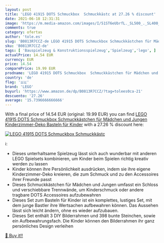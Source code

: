 ```yaml
---
layout: post
title: 'LEGO 41915 DOTS Schmuckbox  Schmuckkästc at 27.26 % discount'
date: 2021-06-18 12:31:31
image: 'https://m.media-amazon.com/images/I/51ST6eUbrfL._SL500_._SL400_.jpg'
comments: true
category: ofertas
author: 'tole.es'
slug: 'B0813R7CCZ-de LEGO 41915 DOTS Schmuckbox Schmuckkästchen für Mädchen und...'
sku: 'B0813R7CCZ-de'
tags: [ 'Bauspielzeug & Konstruktionsspielzeug','Spielzeug','lego', ]
actualPrice: 14.54 EUR
currency: EUR
price: 14.54
comparePrice: 19.99 EUR
prodname: 'LEGO 41915 DOTS Schmuckbox  Schmuckkästchen für Mädchen und Jungen  Kinderzimmer-Deko  Basteln für Kinder'
country: 'de'
flag: '🇩🇪'
brand: 'LEGO'
buyurl: 'https://www.amazon.de/dp/B0813R7CCZ/?tag=tolees0ca-21'
descuento: '27.26'
average: '15.7396666666666'
---
```


With a final price of 14.54 EUR (original: 19.99 EUR) you can find [LEGO 41915 DOTS Schmuckbox  Schmuckkästchen für Mädchen und Jungen  Kinderzimmer-Deko  Basteln für Kinder](https://www.amazon.de/dp/B0813R7CCZ/?tag=tolees0ca-21) with a  27.26 % discount here:

[![LEGO 41915 DOTS Schmuckbox  Schmuckkästc](https://m.media-amazon.com/images/I/51ST6eUbrfL._SL500_._SL400_.jpg)](https://www.amazon.de/dp/B0813R7CCZ/?tag=tolees0ca-21)

ℹ️:

- Dieses unterhaltsame Spielzeug lässt sich auch wunderbar mit anderen LEGO Spielsets kombinieren, um Kinder beim Spielen richtig kreativ werden zu lassen
- Kinder können ihre Persönlichkeit ausdrücken, indem sie ihre eigene Kinderzimmer-Deko kreieren, die zum Schmuck und zu den Accessoires ihrer Freunde passt
- Dieses Schmuckkästchen für Mädchen und Jungen umfasst ein Schloss und verschiebbare Trennwände, um Kinderschmuck oder andere tragbare DOTS Accessoires aufzubewahren
- Dieses Set zum Basteln für Kinder ist ein komplettes, lustiges Set, mit dem junge Bastler ihre Wertsachen aufbewahren können. Das Aussehen lässt sich leicht ändern, ohne es wieder aufzubauen.
- Dieses Set enthält 3 DIY Bilderrahmen und 398 bunte Steinchen, sowie ein Aufbewahrungsfach. Die Kinder können den Bilderrahmen ihr ganz persönliches Design verleihen

[🛒 Buy it!!](https://www.amazon.de/dp/B0813R7CCZ/?tag=tolees0ca-21)
